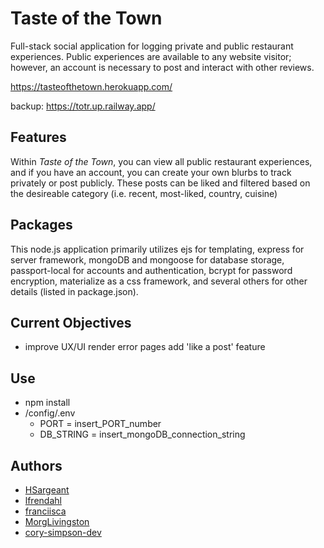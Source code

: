 # Taste of the Town

Full-stack social application for logging private and public restaurant experiences. Public experiences are available to any website visitor; however, an account is necessary to post and interact with other reviews.

https://tasteofthetown.herokuapp.com/

backup: https://totr.up.railway.app/

## Features

Within *Taste of the Town*, you can view all public restaurant experiences, and if you have an account, you can create your own blurbs to track privately or post publicly. These posts can be liked and filtered based on the desireable category (i.e. recent, most-liked, country, cuisine)

## Packages

This node.js application primarily utilizes ejs for templating, express for server framework, mongoDB and mongoose for database storage, passport-local for accounts and authentication, bcrypt for password encryption, materialize as a css framework, and several others for other details (listed in package.json).

## Current Objectives

- improve UX/UI
render error pages
add 'like a post' feature

## Use

- npm install
- /config/.env
  - PORT = insert_PORT_number
  - DB_STRING = insert_mongoDB_connection_string

## Authors

- [HSargeant](https://github.com/HSargeant "HSargeant Github")
- [lfrendahl](https://github.com/lfrendahl "lfrendahl Github")
- [franciisca](https://github.com/franciisca "franciisca Github")
- [MorgLivingston](https://github.com/MorgLivingston "MorgLivingston Github")
- [cory-simpson-dev](https://github.com/cory-simpson-dev "cory-simpson-dev Github")
